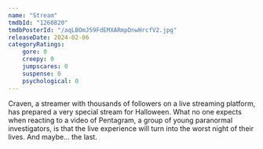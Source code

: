 ```yaml
---
name: "Stream"
tmdbId: "1260820"
tmdbPosterId: "/aqLBOmJ59FdEMXARmpDnwHrcfV2.jpg"
releaseDate: 2024-02-06
categoryRatings:
    gore: 0
    creepy: 0
    jumpscares: 0
    suspense: 0
    psychological: 0
---
```

Craven, a streamer with thousands of followers on a live streaming platform, has prepared a very special stream for Halloween. What no one expects when reacting to a video of Pentagram, a group of young paranormal investigators, is that the live experience will turn into the worst night of their lives. And maybe... the last.
